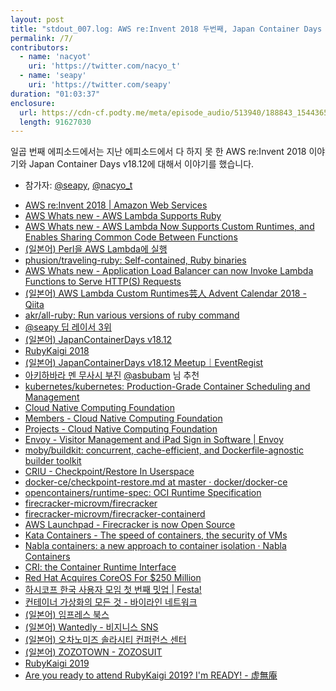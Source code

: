 ```yaml
---
layout: post
title: "stdout_007.log: AWS re:Invent 2018 두번째, Japan Container Days v18.12"
permalink: /7/
contributors:
  - name: 'nacyot'
    uri: 'https://twitter.com/nacyo_t'
  - name: 'seapy'
    uri: 'https://twitter.com/seapy'
duration: "01:03:37"
enclosure:
  url: https://cdn-cf.podty.me/meta/episode_audio/513940/188843_1544365500651.mp3 
  length: 91627030
---
```


일곱 번째 에피소드에서는 지난 에피소드에서 다 하지 못 한 AWS re:Invent 2018 이야기와 Japan Container Days v18.12에 대해서 이야기를 했습니다.

* 참가자: [@seapy][sea], [@nacyo_t][nac]

[sea]: https://twitter.com/seapy
[nac]: https://twitter.com/nacyo_t

* [AWS re:Invent 2018 \| Amazon Web Services](https://reinvent.awsevents.com/)
* [AWS Whats new - AWS Lambda Supports Ruby](https://aws.amazon.com/ko/about-aws/whats-new/2018/11/aws-lambda-supports-ruby/)
* [AWS Whats new -  AWS Lambda Now Supports Custom Runtimes, and Enables Sharing Common Code Between Functions](https://aws.amazon.com/ko/about-aws/whats-new/2018/11/aws-lambda-now-supports-custom-runtimes-and-layers/)
* [(일본어) Perl을 AWS Lambda에 실행](https://shogo82148.github.io/blog/2018/11/30/perl-in-lambda/)
* [phusion/traveling-ruby: Self-contained, Ruby binaries](https://github.com/phusion/traveling-ruby)
* [AWS Whats new -  Application Load Balancer can now Invoke Lambda Functions to Serve HTTP(S) Requests](https://aws.amazon.com/ko/about-aws/whats-new/2018/11/alb-can-now-invoke-lambda-functions-to-serve-https-requests/)
* [(일본어) AWS Lambda Custom Runtimes芸人 Advent Calendar 2018 - Qiita](https://qiita.com/advent-calendar/2018/lambda-custom-runtimes)
* [akr/all-ruby: Run various versions of ruby command](https://github.com/akr/all-ruby)
* [@seapy 딥 레이서 3위](https://www.facebook.com/iamseapy/posts/2044313368949043)
* [(일본어) JapanContainerDays v18.12](https://containerdays.jp/)
* [RubyKaigi 2018](https://rubykaigi.org/2018)
* [(일본어) JapanContainerDays v18.12 Meetup｜EventRegist](https://eventregist.com/e/containerdays1812meetup)
* [아키하바라 멘 무사시 부진](https://twitter.com/nacyo_t/status/1069802179077140481) [@asbubam](https://twitter.com/asbubam) 님 추천
* [kubernetes/kubernetes: Production-Grade Container Scheduling and Management](https://github.com/kubernetes/kubernetes)
* [Cloud Native Computing Foundation](https://www.cncf.io/)
* [Members - Cloud Native Computing Foundation](https://www.cncf.io/about/members/)
* [Projects - Cloud Native Computing Foundation](https://www.cncf.io/projects/)
* [Envoy - Visitor Management and iPad Sign in Software \| Envoy](https://envoy.com/)
* [moby/buildkit: concurrent, cache-efficient, and Dockerfile-agnostic builder toolkit](https://github.com/moby/buildkit)
* [CRIU - Checkpoint/Restore In Userspace](https://www.criu.org/Main_Page)
* [docker-ce/checkpoint-restore.md at master · docker/docker-ce](https://github.com/docker/docker-ce/blob/master/components/cli/experimental/checkpoint-restore.md)
* [opencontainers/runtime-spec: OCI Runtime Specification](https://github.com/opencontainers/runtime-spec)
* [firecracker-microvm/firecracker](https://github.com/firecracker-microvm/firecracker)
* [firecracker-microvm/firecracker-containerd](https://github.com/firecracker-microvm/firecracker-containerd)
* [AWS Launchpad - Firecracker is now Open Source](https://www.youtube.com/watch?v=DrrvPqX_Qr8)
* [Kata Containers - The speed of containers, the security of VMs](https://katacontainers.io/)
* [Nabla containers: a new approach to container isolation · Nabla Containers](https://nabla-containers.github.io/)
* [CRI: the Container Runtime Interface](https://github.com/kubernetes/kubernetes/blob/242a97307b34076d5d8f5bbeb154fa4d97c9ef1d/docs/devel/container-runtime-interface.md)
* [Red Hat Acquires CoreOS For $250 Million](https://www.forbes.com/sites/janakirammsv/2018/01/30/red-hat-acquires-coreos-for-250-million/#5d2537e52ecb)
* [하시코프 한국 사용자 모임 첫 번째 밋업 \| Festa!](https://festa.io/events/45)
* [컨테이너 가상화의 모든 것 - 바이라인 네트워크](https://byline.network/container_seminar/)
* [(일본어) 임프레스 북스](https://book.impress.co.jp/)
* [(일본어) Wantedly - 비지니스 SNS](https://jp.wantedly.com/)
* [(일본어) 오차노미즈 솔라시티 컨퍼런스 센터](https://solacity.jp/cc/)
* [(일본어) ZOZOTOWN - ZOZOSUIT](http://zozo.jp/zozosuit/)
* [RubyKaigi 2019](https://rubykaigi.org/2019)
* [Are you ready to attend RubyKaigi 2019? I'm READY! - 虚無庵](https://jinroq.hatenablog.jp/entry/2018/11/13/235205)
